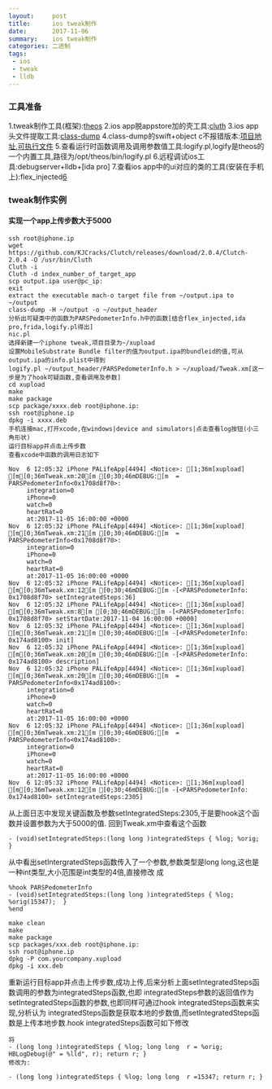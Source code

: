 ```yaml
---
layout:     post
title:      ios tweak制作
date:       2017-11-06
summary:    ios tweak制作
categories: 二进制
tags:
 - ios
 - tweak
 - lldb
---
```


### 工具准备

1.tweak制作工具(框架):[theos][1]
2.ios app脱appstore加的壳工具:[cluth][2]
3.ios app头文件提取工具:[class-dump][3]
4.class-dump的swift+object c不报错版本:[项目地址][4],[可执行文件][5]
5.查看运行时函数调用及调用参数值工具:logify.pl,logify是theos的一个内置工具,路径为/opt/theos/bin/logify.pl
6.远程调试ios工具:debugserver+lldb+[ida pro]
7.查看ios app中的ui对应的类的工具(安装在手机上):flex_injected[6]

### tweak制作实例

#### 实现一个app上传步数大于5000

```
ssh root@iphone.ip
wget https://github.com/KJCracks/Clutch/releases/download/2.0.4/Clutch-2.0.4 -O /usr/bin/Cluth
Cluth -i
Cluth -d index_number_of_target_app
scp output.ipa user@pc_ip:
exit
extract the executable mach-o target file from ~/output.ipa to ~/output
class-dump -H ~/output -o ~/output_header
分析出可疑类中的函数为PARSPedometerInfo.h中的函数[结合flex_injected,ida pro,frida,logify.pl得出]
nic.pl
选择新建一个iphone tweak,项目目录为~/xupload
设置MobileSubstrate Bundle filter的值为output.ipa的bundleid的值,可从output.ipa的info.plist中得到
logify.pl ~/output_header/PARSPedometerInfo.h > ~/xupload/Tweak.xm[这一步是为了hook可疑函数,查看调用及参数]
cd xupload
make
make package
scp package/xxxx.deb root@iphone.ip:
ssh root@iphone.ip
dpkg -i xxxx.deb
手机连接mac,打开xcode,在windows|device and simulators|点击查看log按钮(小三角形状)
运行目标app并点击上传步数
查看xcode中函数的调用日志如下
```

```
Nov  6 12:05:32 iPhone PALifeApp[4494] <Notice>: [1;36m[xupload] [m[0;36mTweak.xm:20[m [0;30;46mDEBUG:[m  = PARSPedometerInfo<0x1708d8f70>: 
	 integration=0 
	 iPhone=0 
	 watch=0 
	 heartRat=0
	 at:2017-11-05 16:00:00 +0000
Nov  6 12:05:32 iPhone PALifeApp[4494] <Notice>: [1;36m[xupload] [m[0;36mTweak.xm:21[m [0;30;46mDEBUG:[m  = PARSPedometerInfo<0x1708d8f70>: 
	 integration=0 
	 iPhone=0 
	 watch=0 
	 heartRat=0
	 at:2017-11-05 16:00:00 +0000
Nov  6 12:05:32 iPhone PALifeApp[4494] <Notice>: [1;36m[xupload] [m[0;36mTweak.xm:12[m [0;30;46mDEBUG:[m -[<PARSPedometerInfo: 0x1708d8f70> setIntegratedSteps:36]
Nov  6 12:05:32 iPhone PALifeApp[4494] <Notice>: [1;36m[xupload] [m[0;36mTweak.xm:8[m [0;30;46mDEBUG:[m -[<PARSPedometerInfo: 0x1708d8f70> setStartDate:2017-11-04 16:00:00 +0000]
Nov  6 12:05:32 iPhone PALifeApp[4494] <Notice>: [1;36m[xupload] [m[0;36mTweak.xm:21[m [0;30;46mDEBUG:[m -[<PARSPedometerInfo: 0x174ad8100> init]
Nov  6 12:05:32 iPhone PALifeApp[4494] <Notice>: [1;36m[xupload] [m[0;36mTweak.xm:20[m [0;30;46mDEBUG:[m -[<PARSPedometerInfo: 0x174ad8100> description]
Nov  6 12:05:32 iPhone PALifeApp[4494] <Notice>: [1;36m[xupload] [m[0;36mTweak.xm:20[m [0;30;46mDEBUG:[m  = PARSPedometerInfo<0x174ad8100>: 
	 integration=0 
	 iPhone=0 
	 watch=0 
	 heartRat=0
	 at:2017-11-05 16:00:00 +0000
Nov  6 12:05:32 iPhone PALifeApp[4494] <Notice>: [1;36m[xupload] [m[0;36mTweak.xm:21[m [0;30;46mDEBUG:[m  = PARSPedometerInfo<0x174ad8100>: 
	 integration=0 
	 iPhone=0 
	 watch=0 
	 heartRat=0
	 at:2017-11-05 16:00:00 +0000
Nov  6 12:05:32 iPhone PALifeApp[4494] <Notice>: [1;36m[xupload] [m[0;36mTweak.xm:12[m [0;30;46mDEBUG:[m -[<PARSPedometerInfo: 0x174ad8100> setIntegratedSteps:2305]
```

从上面日志中发现关键函数及参数setIntegratedSteps:2305,于是要hook这个函数并设置参数为大于5000的值.
回到Tweak.xm中查看这个函数

```
- (void)setIntegratedSteps:(long long )integratedSteps { %log; %orig; }
```

从中看出setIntergratedSteps函数传入了一个参数,参数类型是long long,这也是一种int类型,大小范围是int类型的4倍,直接修改
成

```
%hook PARSPedometerInfo
- (void)setIntegratedSteps:(long long )integratedSteps { %log; %orig(15347);  }
%end
```

```
make clean
make 
make package
scp packages/xxx.deb root@iphone.ip:
ssh root@iphone.ip
dpkg -P com.yourcompany.xupload
dpkg -i xxx.deb
```

重新运行目标app并点击上传步数,成功上传,后来分析上面setIntegratedSteps函数调用的参数为integratedSteps函数,也即
integratedSteps参数的返回值作为setIntegratedSteps函数的参数,也即同样可通过hook integratedSteps函数来实现,分析认为
integratedSteps函数是获取本地的步数值,而setIntegratedSteps函数是上传本地步数.hook integratedSteps函数可如下修改
```
将
- (long long )integratedSteps { %log; long long  r = %orig; HBLogDebug(@" = %lld", r); return r; }
修改为:

- (long long )integratedSteps { %log; long long  r =15347; return r; }
```


[1]: https://github.com/theos/theos
[2]: https://github.com/theos/theos
[3]: https://github.com/nygard/class-dump
[4]: https://github.com/BlueCocoa/class-dump
[5]: https://github.com/3xp10it/mytools/blob/master/class-dump
[6]: https://github.com/dtrukr/FLEX_injected
